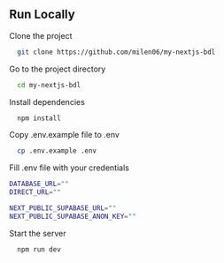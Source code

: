 ## Run Locally

Clone the project

```bash
  git clone https://github.com/milen06/my-nextjs-bdl
```

Go to the project directory

```bash
  cd my-nextjs-bdl
```

Install dependencies

```bash
  npm install
```

Copy .env.example file to .env

```bash
  cp .env.example .env
```

Fill .env file with your credentials

```bash
DATABASE_URL=""
DIRECT_URL=""

NEXT_PUBLIC_SUPABASE_URL=""
NEXT_PUBLIC_SUPABASE_ANON_KEY=""

```

Start the server

```bash
  npm run dev
```
